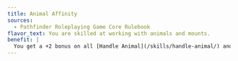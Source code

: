 ```yaml
---
title: Animal Affinity
sources:
  - Pathfinder Roleplaying Game Core Rulebook
flavor_text: You are skilled at working with animals and mounts.
benefit: |
  You get a +2 bonus on all [Handle Animal](/skills/handle-animal/) and [Ride](/skills/ride/) skill checks. If you have 10 or more ranks in one of these skills, the bonus increases to +4 for that skill.
---
```


